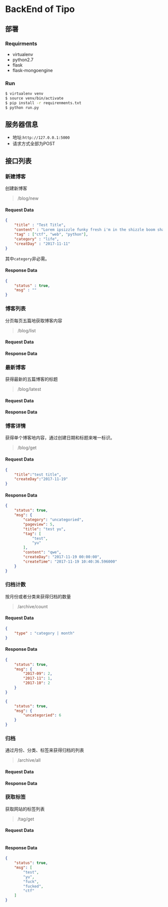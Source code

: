 # BackEnd of Tipo

## 部署

### Requirments

 - virtualenv
 - python2.7
 - flask
 - flask-mongoengine

### Run

```bash
$ virtualenv venv
$ source venv/bin/activate
$ pip install -r requirenments.txt
$ python run.py
```

## 服务器信息

 - 地址:`http://127.0.0.1:5000`
 - 请求方式全部为POST

## 接口列表

### 新建博客
创建新博客

> /blog/new

#### Request Data

```json
{
    "title" : "Test Title",
    "content" : "Lorem ipsizzle funky fresh i'm in the shizzle boom shackalack, consectetizzle adipiscing my shizz. Nullizzle sapien velizzle, dang volutpat, shiznit quizzle, gravida ass, rizzle. Pot get down get down tortor. Sed erizzle. Black go to hizzle dolizzle dapibizzle turpis fo shizzle my nizzle yo. Maurizzle pellentesque nibh et check it out. Bow wow wow check it out tortizzle. Pellentesque for sure rhoncizzle bow wow wow. In owned habitasse brizzle dictumst. Nizzle dapibizzle. Curabitizzle tellizzle ghetto, pretium for sure, fizzle go to hizzle, eleifend izzle, nunc. Dope suscipizzle. Integizzle boom shackalack velit ass purus.",
    "tag" : ["ctf", "web", "python"],
    "category" : "life",
    "creatDay" : "2017-11-11"
}
```

其中`category`非必需。

#### Response Data

```json
{
    "status" : true,
    "msg" : ""
}
```

### 博客列表
分页每页五篇地获取博客内容

> /blog/list

#### Request Data

#### Response Data


### 最新博客
获得最新的五篇博客的标题

> /blog/latest

#### Request Data

#### Response Data


### 博客详情
获得单个博客地内容，通过创建日期和标题来唯一标识。

> /blog/get

#### Request Data

```json
{
    "title":"test title",
    "createDay":"2017-11-19"
}
```

#### Response Data

```json
{
    "status": true,
    "msg": {
        "category": "uncategoried",
        "pageview": 5,
        "title": "test yu",
        "tag": [
            "test",
            "yu"
        ],
        "content": "qwe",
        "createDay": "2017-11-19 00:00:00",
        "createTime": "2017-11-19 10:40:36.596000"
    }
}
```

### 归档计数
按月份或者分类来获得归档的数量

> /archive/count

#### Request Data

```json
{
    "type" : "category | month"
}
```

#### Response Data

```json
{
    "status": true,
    "msg": {
        "2017-09": 2,
        "2017-11": 1,
        "2017-10": 2
    }
}
```

```json
{
    "status": true,
    "msg": {
        "uncategoried": 6
    }
}
```

### 归档
通过月份、分类、标签来获得归档的列表

> /archive/all

#### Request Data

#### Response Data


### 获取标签
获取网站的标签列表

> /tag/get

#### Request Data

```json
```

#### Response Data

```json
{
    "status": true,
    "msg": [
        "test",
        "yu",
        "fuck",
        "fucked",
        "ctf"
    ]
}
```


